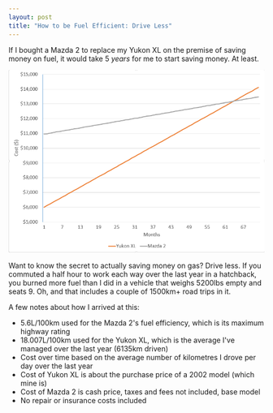 ```yaml
---
layout: post
title: "How to be Fuel Efficient: Drive Less"
---
```


If I bought a Mazda 2 to replace my Yukon XL on the premise of saving money on fuel, it would take 5 *years* for me to start saving money. At least.

![Fuel cost graph](/assets/images/fuel-cost-graph.png)

Want to know the secret to actually saving money on gas? Drive less. If you commuted a half hour to work each way over the last year in a hatchback, you burned more fuel than I did in a vehicle that weighs 5200lbs empty and seats 9. Oh, and that includes a couple of 1500km+ road trips in it.

A few notes about how I arrived at this:

- 5.6L/100km used for the Mazda 2's fuel efficiency, which is its maximum highway rating
- 18.007L/100km used for the Yukon XL, which is the average I've managed over the last year (6135km driven)
- Cost over time based on the average number of kilometres I drove per day over the last year
- Cost of Yukon XL is about the purchase price of a 2002 model (which mine is)
- Cost of Mazda 2 is cash price, taxes and fees not included, base model
- No repair or insurance costs included